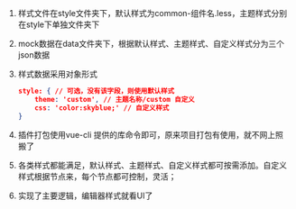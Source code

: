 1. 样式文件在style文件夹下，默认样式为common-组件名.less，主题样式分别在style下单独文件夹下

2. mock数据在data文件夹下，根据默认样式、主题样式、自定义样式分为三个json数据

3. 样式数据采用对象形式

   ```json
   style: { // 可选，没有该字段，则使用默认样式
       theme: 'custom', // 主题名称/custom 自定义
       css: 'color:skyblue;' // 自定义样式
   }
   ```

4. 插件打包使用vue-cli 提供的库命令即可，原来项目打包有使用，就不网上照搬了

5. 各类样式都能满足，默认样式、主题样式、自定义样式都可按需添加。自定义样式根据节点来，每个节点都可控制，灵活；

6. 实现了主要逻辑，编辑器样式就看UI了
